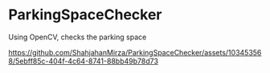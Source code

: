 # ParkingSpaceChecker
Using OpenCV, checks the parking space 

https://github.com/ShahjahanMirza/ParkingSpaceChecker/assets/103453568/5ebff85c-404f-4c64-8741-88bb49b78d73

